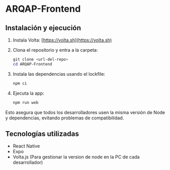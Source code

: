 # ARQAP-Frontend

## Instalación y ejecución

1. Instala Volta:
	[https://volta.sh](https://volta.sh)

2. Clona el repositorio y entra a la carpeta:
	```powershell
	git clone <url-del-repo>
	cd ARQAP-Frontend
	```

3. Instala las dependencias usando el lockfile:
	```powershell
	npm ci
	```

4. Ejecuta la app:
	```powershell
	npm run web
	```

Esto asegura que todos los desarrolladores usen la misma versión de Node y dependencias, evitando problemas de compatibilidad.

## Tecnologías utilizadas
- React Native
- Expo
- Volta.js (Para gestionar la version de node en la PC de cada desarrollador)